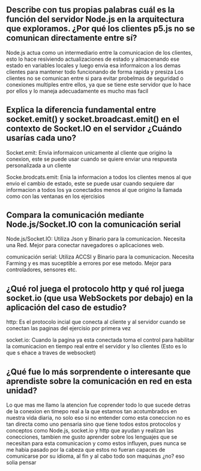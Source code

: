 ## Describe con tus propias palabras cuál es la función del servidor Node.js en la arquitectura que exploramos. ¿Por qué los clientes p5.js no se comunican directamente entre sí?
Node.js actua como un intermediario entre la comunicacion de los clientes, esto lo hace resiviendo actualizaciones de estado y almacenando
ese estado en variables locales y luego envia esa informaicon a los demas clientes para mantener todo funcionando de forma rapida y presiza
Los clientes no se comunican entre si para evitar probelmas de seguridad o conexiones multiples entre ellos, ya que se tiene este servidor
que lo hace por ellos y lo maneja adecuadamente es mucho mas facil

## Explica la diferencia fundamental entre socket.emit() y socket.broadcast.emit() en el contexto de Socket.IO en el servidor ¿Cuándo usarías cada uno?
Socket.emit: Envia informaicon unicamente al cliente que origino la conexion, este se puede usar cuando se quiere enviar una respuesta 
personalizada a un cliente

Socke.brodcats.emit: Enia la informacion a todos los clientes menos al que envio el cambio de estado, este se puede usar cuando sequiere dar informacion
a todos los ya conectados menos al que origino la llamada como con las ventanas en los ejercisios

## Compara la comunicación mediante Node.js/Socket.IO con la comunicación serial
Node.js/Socket.IO: Utiliza Json y Binario para la comunicacion. Necesita una Red. Mejor para conectar navegadores o aplicaciones web.

comunicación serial: Utiliza ACCSI y Binario para la comunicacion. Necesita Farming y es mas suceptible a errores por ese metodo. Mejor para
controladores, sensores etc.

## ¿Qué rol juega el protocolo http y qué rol juega socket.io (que usa WebSockets por debajo) en la aplicación del caso de estudio?
http: Es el protocolo incial que conecta al cliente y al servidor cuando se conectan las paginas del ejercisio por primera vez

socket.io: Cuando la pagina ya esta conectada toma el control para habilitar la comunicacion en tiempo real entre el servidor y lso clientes
(Esto es lo que s ehace a traves de websocket) 

## ¿Qué fue lo más sorprendente o interesante que aprendiste sobre la comunicación en red en esta unidad?
Lo que mas me llamo la atencion fue coprender todo lo que sucede detras de la conexion en timepo real a la que estamos tan acotumbrados en nuestra vida diaria, no solo eso si no entender como esta coneccion no es tan directa como uno pensaria sino que tiene todos estos protocolos y conceptos como Node.js, socket.io y http que ayudan y realizan las conecciones, tambien me gusto aprender sobre los lenguajes que se necesitan para esta comunicacion y como estos influyen, pues nunca se me habia pasado por la cabeza que estos no fueran capaces de comunicarse por su idioma, al fin y al cabo todo son maquinas ¿no? eso solia pensar
